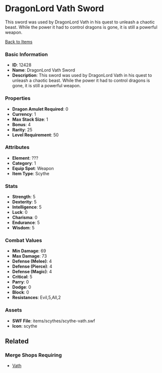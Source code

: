 # DragonLord Vath Sword

This sword was used by DragonLord Vath in his quest to unleash a chaotic beast. While the power it had to control dragons is gone, it is still a powerful weapon.

[Back to Items](../items.md)

### Basic Information

- **ID**: 12428
- **Name**: DragonLord Vath Sword
- **Description**: This sword was used by DragonLord Vath in his quest to unleash a chaotic beast. While the power it had to control dragons is gone, it is still a powerful weapon.

### Properties

- **Dragon Amulet Required**: 0
- **Currency**: 1
- **Max Stack Size**: 1
- **Bonus**: 4
- **Rarity**: 25
- **Level Requirement**: 50

### Attributes

- **Element**: ???
- **Category**: 1
- **Equip Spot**: Weapon
- **Item Type**: Scythe

### Stats

- **Strength**: 5
- **Dexterity**: 5
- **Intelligence**: 5
- **Luck**: 0
- **Charisma**: 0
- **Endurance**: 5
- **Wisdom**: 5

### Combat Values

- **Min Damage**: 69
- **Max Damage**: 73
- **Defense (Melee)**: 4
- **Defense (Pierce)**: 4
- **Defense (Magic)**: 4
- **Critical**: 5
- **Parry**: 0
- **Dodge**: 0
- **Block**: 0
- **Resistances**: Evil,5,All,2

### Assets

- **SWF File**: items/scythes/scythe-vath.swf
- **Icon**: scythe

## Related

### Merge Shops Requiring

- [Vath](../merge-shops/206-vath.md)

